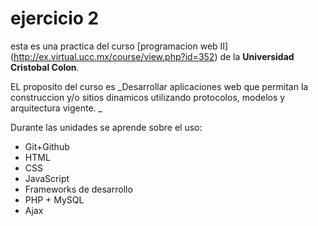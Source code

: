# ejercicio 2
esta es una practica del curso [programacion web II] (http://ex.virtual.ucc.mx/course/view.php?id=352) de la **Universidad Cristobal Colon**.

EL proposito del curso es _Desarrollar aplicaciones web que permitan la construccion y/o sitios dinamicos utilizando protocolos, modelos y arquitectura vigente. _

Durante las unidades se aprende sobre el uso:

* Git+Github
* HTML
* CSS
* JavaScript
* Frameworks de desarrollo
* PHP + MySQL
* Ajax
